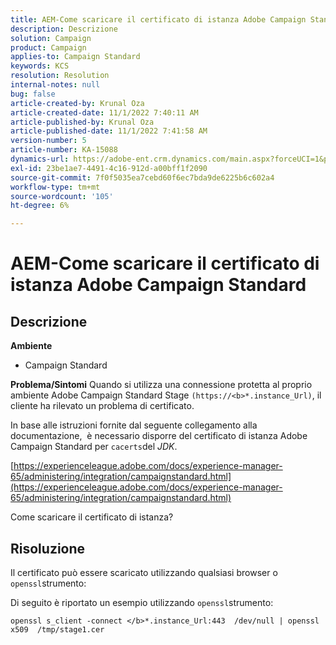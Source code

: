 ```yaml
---
title: AEM-Come scaricare il certificato di istanza Adobe Campaign Standard
description: Descrizione
solution: Campaign
product: Campaign
applies-to: Campaign Standard
keywords: KCS
resolution: Resolution
internal-notes: null
bug: false
article-created-by: Krunal Oza
article-created-date: 11/1/2022 7:40:11 AM
article-published-by: Krunal Oza
article-published-date: 11/1/2022 7:41:58 AM
version-number: 5
article-number: KA-15088
dynamics-url: https://adobe-ent.crm.dynamics.com/main.aspx?forceUCI=1&pagetype=entityrecord&etn=knowledgearticle&id=5b3cfc69-b859-ed11-9561-6045bd0067ea
exl-id: 23be1ae7-4491-4c16-912d-a00bff1f2090
source-git-commit: 7f0f5035ea7cebd60f6ec7bda9de6225b6c602a4
workflow-type: tm+mt
source-wordcount: '105'
ht-degree: 6%

---
```


# AEM-Come scaricare il certificato di istanza Adobe Campaign Standard

## Descrizione

<b>Ambiente</b>


- Campaign Standard



<b>Problema/Sintomi</b>
Quando si utilizza una connessione protetta al proprio ambiente Adobe Campaign Standard Stage `(https://<b>*.instance_Url)`, il cliente ha rilevato un problema di certificato.

In base alle istruzioni fornite dal seguente collegamento alla documentazione, &#x200B; è necessario disporre del certificato di istanza Adobe Campaign Standard per `cacerts`del *JDK*.  

[https://experienceleague.adobe.com/docs/experience-manager-65/administering/integration/campaignstandard.html](https://experienceleague.adobe.com/docs/experience-manager-65/administering/integration/campaignstandard.html)

Come scaricare il certificato di istanza?


## Risoluzione


Il certificato può essere scaricato utilizzando qualsiasi browser o `openssl`strumento:

Di seguito è riportato un esempio utilizzando `openssl`strumento:


```
openssl s_client -connect </b>*.instance_Url:443  /dev/null | openssl x509  /tmp/stage1.cer
```
